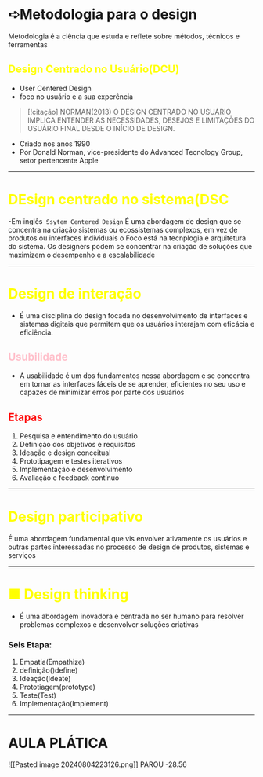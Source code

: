 # ➪Metodologia para o design
Metodologia é a ciência que estuda e reflete sobre métodos, técnicos e ferramentas

## <span style="color:yellow">Design Centrado no Usuário(DCU)</span>
- User Centered Design
- foco no usuário e a sua experência

> [!citação] NORMAN(2013)
> O DESIGN CENTRADO NO USUÁRIO IMPLICA ENTENDER AS NECESSIDADES, DESEJOS E LIMITAÇÕES DO USUÁRIO FINAL DESDE O INÍCIO DE DESIGN.
- Criado nos anos 1990
- Por Donald Norman, vice-presidente do Advanced Tecnology Group, setor pertencente Apple

---
# <span style="color:yellow">DEsign centrado no sistema(DSC</span>
-Em inglês`` Ssytem Centered Design``
É uma abordagem de design que se concentra na criação sistemas ou ecossistemas complexos, em vez de produtos ou interfaces individuais
o Foco está na tecnplogia e arquitetura do sistema. Os designers podem se concentrar na criação de soluções que maximizem o desempenho e a escalabilidade

--- 
# <span style="color:yellow">Design de interação</span>
- É uma disciplina do design focada no desenvolvimento de interfaces e sistemas digitais que permitem que os usuários interajam com eficácia e eficiência.
## <span style="color:pink">Usubilidade</span> 
- A usabilidade é um dos fundamentos nessa abordagem e se concentra em tornar as interfaces fáceis de se aprender, eficientes no seu uso e capazes de minimizar erros por parte dos usuários

## <span style="color:red">Etapas</span> 
1. Pesquisa e entendimento do usuário
2. Definição dos objetivos e requisitos
3. Ideação e design conceitual
4. Prototipagem e testes iterativos
5. Implementação e desenvolvimento
6. Avaliação e feedback contínuo

---
# <span style="color:yellow">Design participativo</span>
É uma abordagem fundamental que vis envolver ativamente os usuários e outras partes interessadas no processo de design de produtos, sistemas e serviços

---
# <span style="color:yellow">■ Design thinking</span>
- É uma abordagem inovadora e centrada no ser humano para resolver problemas complexos e desenvolver soluções criativas
### Seis Etapa:
1. Empatia(Empathize)
2. definição()define)
3. Ideação(Ideate)
4. Prototiagem(prototype)
5. Teste(Test)
6. Implementação(Implement)

---
# AULA PLÁTICA
![[Pasted image 20240804223126.png]]
PAROU -28.56